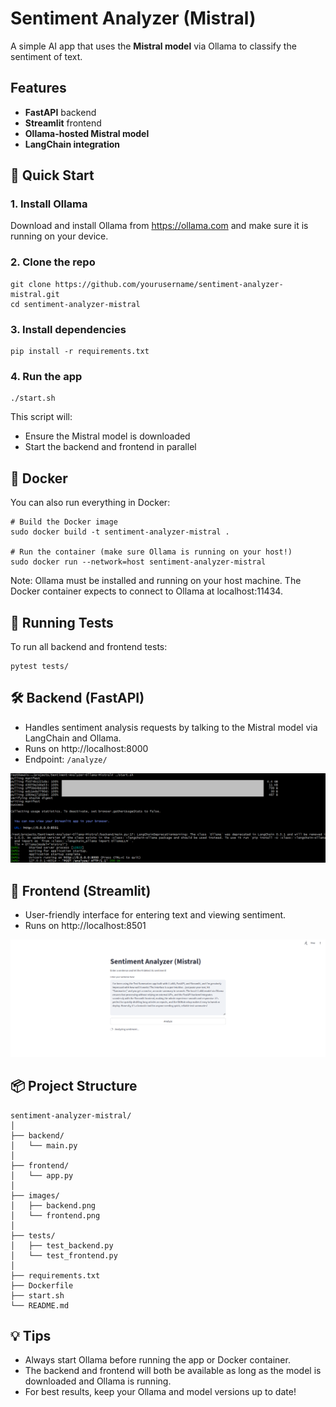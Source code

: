 # Sentiment Analyzer (Mistral)

A simple AI app that uses the **Mistral model** via Ollama to classify the sentiment of text.

## Features

- **FastAPI** backend
- **Streamlit** frontend
- **Ollama-hosted Mistral model**
- **LangChain integration**

## 🚀 Quick Start

### 1. Install Ollama

Download and install Ollama from https://ollama.com and make sure it is running on your device.

### 2. Clone the repo

```
git clone https://github.com/yourusername/sentiment-analyzer-mistral.git
cd sentiment-analyzer-mistral
```

### 3. Install dependencies

```
pip install -r requirements.txt
```

### 4. Run the app

```
./start.sh
```

This script will:

- Ensure the Mistral model is downloaded
- Start the backend and frontend in parallel

## 🐳 Docker

You can also run everything in Docker:

```
# Build the Docker image
sudo docker build -t sentiment-analyzer-mistral .

# Run the container (make sure Ollama is running on your host!)
sudo docker run --network=host sentiment-analyzer-mistral
```

Note: Ollama must be installed and running on your host machine. The Docker container expects to connect to Ollama at localhost:11434.

## 🧪 Running Tests

To run all backend and frontend tests:

```
pytest tests/
```

## 🛠️ Backend (FastAPI)

- Handles sentiment analysis requests by talking to the Mistral model via LangChain and Ollama.
- Runs on http://localhost:8000
- Endpoint: `/analyze/`

![Backend Example](images/backend.PNG)

## 🎨 Frontend (Streamlit)

- User-friendly interface for entering text and viewing sentiment.
- Runs on http://localhost:8501

![Frontend Example](images/frontend.PNG)

## 📦 Project Structure

```
sentiment-analyzer-mistral/
│
├── backend/
│   └── main.py
│
├── frontend/
│   └── app.py
│
├── images/
│   ├── backend.png
│   └── frontend.png
│
├── tests/
│   ├── test_backend.py
│   └── test_frontend.py
│
├── requirements.txt
├── Dockerfile
├── start.sh
└── README.md
```

## 💡 Tips

- Always start Ollama before running the app or Docker container.
- The backend and frontend will both be available as long as the model is downloaded and Ollama is running.
- For best results, keep your Ollama and model versions up to date!
